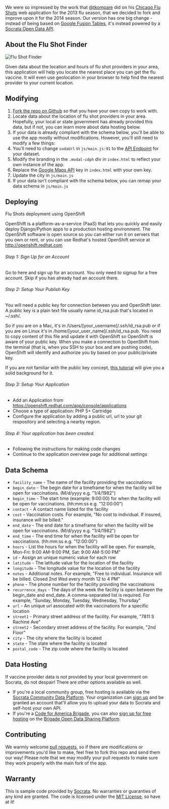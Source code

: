 We were so impressed by the work that [@tkompare](https://github.com/tkompare) did on his [Chicago Flu Shots](https://github.com/tkompare/flushots2013) web application for the 2013 flu season, that we decided to fork and improve upon it for the 2014 season. Our version has one big change - instead of being based on [Google Fusion Tables](https://support.google.com/fusiontables/answer/2571232), it's instead powered by a [Socrata Open Data API](http://dev.socrata.com).

## About the Flu Shot Finder

![Flu Shot Finder](screenshot.png)

Given data about the location and hours of flu shot providers in your area, this application will help you locate the nearest place you can get the flu vaccine. It will even use geolocation in your browser to help find the nearest provider to your current location.

## Modifying 

1. [Fork the repo on Github](https://github.com/socrata/flushots/fork) so that you have your own copy to work with.
2. Locate data about the location of flu shot providers in your area. Hopefully, your local or state government has already provided this data, but if not, you can learn more about data hosting below.
3. If your data is already compliant with the schema below, you'll be able to use the app mostly without modifications. However, you'll still need to modify a few things:
  1. You'll need to change `sodaUrl` in `js/main.js:91` to the [API Endpoint](http://dev.socrata.com/docs/endpoints.html) for your dataset.
  2. Modify the branding in the `.modal-cdph` div in `index.html` to reflect your own instance of the app.
  3. Replace the [Google Maps API](https://developers.google.com/maps/) key in `index.html` with your own key.
  4. Update the city in `js/main.js`
4. If your data isn't compliant with the schema below, you can remap your data schema in `js/main.js`

## Deploying

Flu Shots deployment using OpenShift

OpenShift is a platform-as-a-service (PaaS) that lets you quickly and easily deploy Django/Python apps to a production hosting environment. The OpenShift software is open source so you can either run it on servers that you own or rent, or you can use Redhat's hosted OpenShift service at http://openshift.redhat.com

######  Step 1: Sign Up for an Account

Go to here and sign up for an account. You only need to signup for a free account. Skip if you has already had an account there.

###### Step 2: Setup Your Publish Key

You will need a public key for connection between you and  OpenShift later. A public key is  a plain text file usually name id_rsa.pub that's located in ~/.ssh/. 

So if you are on a Mac, it's in /Users/[your_username]/.ssh/id_rsa.pub or if you are on Linux it's in /home/[your_user_name]/.ssh/id_rsa.pub. You need to copy content of this file and update it with OpenShift so OpenShift is aware of your public key. When you make a connection to OpenShift from the terminal (that is, when you SSH to your box and are pushing code), OpenShift will identify and authorize you by based on your public/private key.

If you are not familiar with the public key concept, [this tutorial](http://code.tutsplus.com/tutorials/ssh-what-and-how--net-25138) will give you a solid background for it.

###### Step 3: Setup Your Application

- Add an Application from https://openshift.redhat.com/app/console/applications
- Choose a type of application: PHP 5+ Cartridge
- Configure the application by adding a public url, url to your git respository and selecting a nearby region.

###### Step 4: Your application has been created.

- Following the instructions for making code changes
- Continue to the application overview page for additional settings

## Data Schema

- `facility_name` - The name of the facility providing the vaccinations
- `begin_date` - The begin date for a timeframe for when the facility will be open for vaccinations. (M/d/yyyy e.g. "1/4/1982") 
- `begin_time` - The start time (example: 9:00:00) for when the facility will be open for vaccinations. (hh:mm:ss e.g. "12:00:00")
- `contact` - A contact name listed for the facility
- `cost` - Vaccination costs. For example, "No cost to individual. If insured, insurance will be billed."
- `end_date` - The end date for a timeframe for when the facility will be open for vaccinations. (M/d/yyyy e.g. "1/4/1982")
- `end_time` - The end time for when the facility will be open for vaccinations. (hh:mm:ss e.g. "12:00:00")
- `hours` - List the hours for when the facility will be open. For example, Mon-Fri: 9:00 AM-9:00 PM, Sat: 9:00 AM-5:00 PM" 
- `id` - Assign an unique numeric value for each row
- `latitude` - The latitude value for the location of the facility
- `longitude` - The longitude value for the location of the facility
- `notes` - Additional notes. For example, "Free to individual. Insurance will be billed. Closed 2nd Wed every month 12 to 4 PM"
- `phone` - The phone number for the facility providing the vaccinations
- `recurrence_days` - The days of the week the facility is open between the begin_date and end_date. A comma-separated list is required. For example, "Sunday, Monday, Tuesday, Wednesday, Thursday"
- `url` - An unique url assocated with the vaccinations for a specific location
- `street1` - Primary street address of the facility. For example, "7811 S Rachine Ave"
- `street2` - Secondary street address of the facility. For example, "2nd Floor"
- `city` - The city where the facility is located
- `state` - The state where the facility is located
- `postal_code` - The zip code where the facility is located

## Data Hosting

If vaccine provider data is not provided by your local government on Socrata, do not despair! There are other options available as well.

- If you're a local community group, free hosting is available via the [Socrata Community Data Platform](https://communities.socrata.com/). Your organization can [sign up](http://hackathon-in-a-box.org/open-data-apis/community-groups.html) and be granted an account that'll allow you to upload your data to Socrata and self-host your own API.
- If you're a [Code for America Brigade](http://www.codeforamerica.org/brigade/), you can also [sign up for free hosting](https://brigades.opendatanetwork.com/learn-more) on the [Brigade Open Data Sharing Platform](https://brigades.opendatanetwork.com/).

## Contributing

We warmly welcome [pull requests](https://help.github.com/articles/using-pull-requests/), so if there are modifications or improvements you'd like to make, feel free to fork this repo and send them our way! Please note that we may modify your pull requests to make sure they work properly with the main fork of the app.

## Warranty

This is sample code provided by [Socrata](http://www.socrata.com). No warranties or guaranties of any kind are granted. The code is licensed under the [MIT License](LICENSE.TXT), so have at it!

